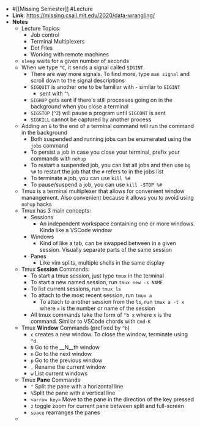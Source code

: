 - #[[Missing Semester]] #Lecture
- **Link**: https://missing.csail.mit.edu/2020/data-wrangling/
- **Notes**
    - Lecture Topics:
        - Job control
        - Terminal Multiplexers
        - Dot Files
        - Working with remote machines
    - `sleep` waits for a given number of seconds
    - When we type `^C`, it sends a signal called `SIGINT`
        - There are way more signals. To find more, type `man signal` and scroll down to the signal descriptions
        - `SIGQUIT` is another one to be familiar with - similar to `SIGINT`
            - sent with `^\`
        - `SIGHUP` gets sent if there's still processes going on in the background when you close a terminal
        - `SIGSTOP` (`^Z`) will pause a program until `SIGCONT` is sent
        - `SIGKILL` cannot be captured by another process
    - Adding an `&` to the end of a terminal command will run the command in the background
        - Both suspended and running jobs can be enumerated using the `jobs` command
        - To persist a job in case you close your terminal, prefix your commands with `nohup`
        - To restart a suspended job, you can list all jobs and then use `bg %#` to restart the job that the `#` refers to in the jobs list
        - To terminate a job, you can use `kill %#`
        - To pause/suspend a job, you can use `kill -STOP %#`
    - Tmux is a terminal multiplexer that allows for convenient window manangement. Also convenient because it allows you to avoid using `nohup` hacks
    - Tmux has 3 main concepts:
        - Sessions
            - An independent workspace containing one or more windows. Kinda like a VSCode window
        - Windows
            - Kind of like a tab, can be swapped between in a given session. Visually separate parts of the same session
        - Panes
            - Like vim splits, multiple shells in the same display
    - Tmux __Session__ Commands:
        - To start a tmux session, just type `tmux` in the terminal
        - To start a new named session, run `tmux new -s NAME`
        - To list current sessions, run `tmux ls`
        - To attach to the most recent session, run `tmux a`
            - To attach to another session from the `ls`, run `tmux a -t x` where `x` is the number or name of the session
        - All tmux commands take the form of `^b x` where x is the command. Similar to VSCode chords with `Cmd-K`
    - Tmux __Window__ Commands (prefixed by `^b`)
        - `c` creates a new window. To close the window, terminate using `^d`.
        - `N` Go to the __N__th window
        - `n` Go to the next window
        - `p` Go to the previous window
        - `,` Rename the current window
        - `w` List current windows
    - Tmux __Pane__ Commands
        - `"` Split the pane with a horizontal line
        - `%`Split the pane with a vertical line
        - `<arrow key>` Move to the pane in the direction of the key pressed
        - `z` toggle zoom for current pane between split and full-screen
        - `space` rearranges the panes
    - 

